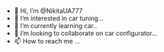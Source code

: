 - 👋 Hi, I’m @NikitaUA777
- 👀 I’m interested in car tuning...
- 🌱 I’m currently learning car..
- 💞️ I’m looking to collaborate on car configurator...
- 📫 How to reach me ...

<!---
NikitaUA777/NikitaUA777 is a ✨ special ✨ repository because its `README.md` (this file) appears on your GitHub profile.
You can click the Preview link to take a look at your changes.
--->
